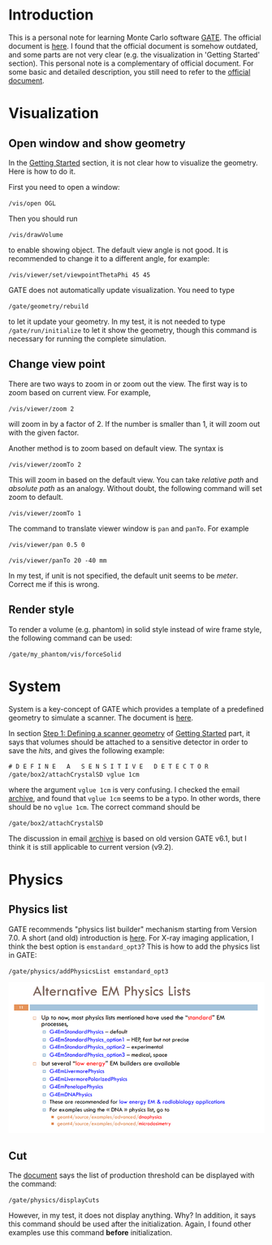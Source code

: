 # Introduction

This is a personal note for learning Monte Carlo software [GATE](https://github.com/OpenGATE/Gate). The official document is [here](https://opengate.readthedocs.io/en/latest/). I found that the official document is somehow outdated, and some parts are not very clear (e.g. the visualization in 'Getting Started' section). This personal note is a complementary of official document. For some basic and detailed description, you still need to refer to the [official document](https://opengate.readthedocs.io/en/latest/).


# Visualization

## Open window and show geometry

In the [Getting Started](https://opengate.readthedocs.io/en/latest/getting_started.html) section, it is not clear how to visualize the geometry. Here is how to do it.

First you need to open a window:

`
/vis/open OGL
`

Then you should run

`
/vis/drawVolume
`

to enable showing object. The default view angle is not good. It is recommended to change it to a different angle, for example:

`
/vis/viewer/set/viewpointThetaPhi 45 45
`

GATE does not automatically update visualization. You need to type 

`
/gate/geometry/rebuild
`

to let it update your geometry. In my test, it is not needed to type `/gate/run/initialize` to let it show the geometry, though this command is necessary for running the complete simulation.


## Change view point

There are two ways to zoom in or zoom out the view. The first way is to zoom based on current view. For example,

`
/vis/viewer/zoom 2
`

will zoom in by a factor of 2. If the number is smaller than 1, it will zoom out with the given factor.

Another method is to zoom based on default view. The syntax is

`
/vis/viewer/zoomTo 2
`

This will zoom in based on the default view. You can take *relative path* and *absolute path* as an analogy. Without doubt, the following command will set zoom to default.

`
/vis/viewer/zoomTo 1
`

The command to translate viewer window is `pan` and `panTo`. For example

`
/vis/viewer/pan 0.5 0 
`

`
/vis/viewer/panTo 20 -40 mm
`

In my test, if unit is not specified, the default unit seems to be *meter*. Correct me if this is wrong.

## Render style

To render a volume (e.g. phantom) in solid style instead of wire frame style, the following command can be used:

`
/gate/my_phantom/vis/forceSolid
`

# System

System is a key-concept of GATE which provides a template of a predefined geometry to simulate a scanner. The document is [here](https://opengate.readthedocs.io/en/latest/defining_a_system_scanner_ct_pet_spect_optical.html#defining-a-system-label).

In section [Step 1: Defining a scanner geometry](https://opengate.readthedocs.io/en/latest/getting_started.html#step-1-defining-a-scanner-geometry) of [Getting Started](https://opengate.readthedocs.io/en/latest/getting_started.html) part, it says that volumes should be attached to a sensitive detector in order to save the *hits*, and gives the following example:

```
# D E F I N E   A   S E N S I T I V E   D E T E C T O R
/gate/box2/attachCrystalSD vglue 1cm
```

where the argument `vglue 1cm` is very confusing. I checked the email [archive](http://lists.opengatecollaboration.org/pipermail/gate-users/2012-July/005835.html), and found that `vglue 1cm` seems to be a typo. In other words, there should be no `vglue 1cm`. The correct command should be 

`
/gate/box2/attachCrystalSD
`

The discussion in email [archive](http://lists.opengatecollaboration.org/pipermail/gate-users/2012-July/005835.html) is based on old version GATE v6.1, but I think it is still applicable to current version (v9.2).


# Physics

## Physics list

GATE recommends "physics list builder" mechanism starting from Version 7.0. A short (and old) introduction is [here](http://geant4.in2p3.fr/IMG/pdf_PhysicsLists.pdf). For X-ray imaging application, I think the best option is `emstandard_opt3`? This is how to add the physics list in GATE:

`
/gate/physics/addPhysicsList emstandard_opt3
`

![Phycis list in Geant4](images/G4_physics_list.png "EM physics list in Geant4")

## Cut

The [document](https://opengate.readthedocs.io/en/latest/cut_and_variance_reduction_technics.html#production-threshold) says the list of production threshold can be displayed with the command:

`
/gate/physics/displayCuts
`

However, in my test, it does not display anything. Why? In addition, it says this command should be used after the initialization. Again, I found other examples use this command **before** initialization.

